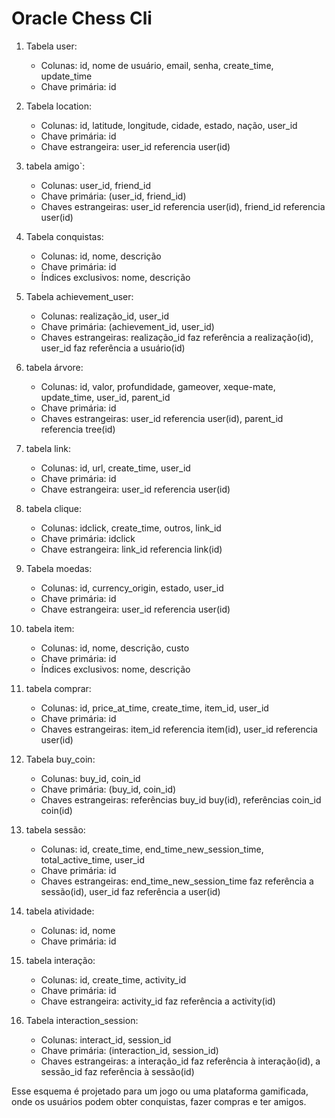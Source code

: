 # Oracle Chess Cli

1. Tabela user:
    - Colunas: id, nome de usuário, email, senha, create_time, update_time
    - Chave primária: id

2. Tabela location:
    - Colunas: id, latitude, longitude, cidade, estado, nação, user_id
    - Chave primária: id
    - Chave estrangeira: user_id referencia user(id)

3. tabela amigo`:
    - Colunas: user_id, friend_id
    - Chave primária: (user_id, friend_id)
    - Chaves estrangeiras: user_id referencia user(id), friend_id referencia user(id)

4. Tabela conquistas:
    - Colunas: id, nome, descrição
    - Chave primária: id
    - Índices exclusivos: nome, descrição

5. Tabela achievement_user:
    - Colunas: realização_id, user_id
    - Chave primária: (achievement_id, user_id)
    - Chaves estrangeiras: realização_id faz referência a realização(id), user_id faz referência a usuário(id)

6. tabela árvore:
    - Colunas: id, valor, profundidade, gameover, xeque-mate, update_time, user_id, parent_id
    - Chave primária: id
    - Chaves estrangeiras: user_id referencia user(id), parent_id referencia tree(id)

7. tabela link:
    - Colunas: id, url, create_time, user_id
    - Chave primária: id
    - Chave estrangeira: user_id referencia user(id)

8. tabela clique:
    - Colunas: idclick, create_time, outros, link_id
    - Chave primária: idclick
    - Chave estrangeira: link_id referencia link(id)

9. Tabela moedas:
    - Colunas: id, currency_origin, estado, user_id
    - Chave primária: id
    - Chave estrangeira: user_id referencia user(id)

10. tabela item:
     - Colunas: id, nome, descrição, custo
     - Chave primária: id
     - Índices exclusivos: nome, descrição

11. tabela comprar:
     - Colunas: id, price_at_time, create_time, item_id, user_id
     - Chave primária: id
     - Chaves estrangeiras: item_id referencia item(id), user_id referencia user(id)

12. Tabela buy_coin:
     - Colunas: buy_id, coin_id
     - Chave primária: (buy_id, coin_id)
     - Chaves estrangeiras: referências buy_id buy(id), referências coin_id coin(id)

13. tabela sessão:
     - Colunas: id, create_time, end_time_new_session_time, total_active_time, user_id
     - Chave primária: id
     - Chaves estrangeiras: end_time_new_session_time faz referência a sessão(id), user_id faz referência a user(id)

14. tabela atividade:
     - Colunas: id, nome
     - Chave primária: id

15. tabela interação:
     - Colunas: id, create_time, activity_id
     - Chave primária: id
     - Chave estrangeira: activity_id faz referência a activity(id)

16. Tabela interaction_session:
     - Colunas: interact_id, session_id
     - Chave primária: (interaction_id, session_id)
     - Chaves estrangeiras: a interação_id faz referência à interação(id), a sessão_id faz referência à sessão(id)

Esse esquema é projetado para um jogo ou uma plataforma gamificada, onde os usuários podem obter conquistas, fazer compras e ter amigos.